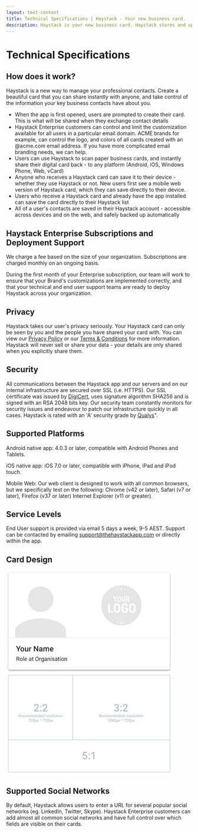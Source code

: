 ```yaml
---
layout: text-content
title: Technical Specifications | Haystack - Your new business card.
description: Haystack is your new business card. Haystack stores and updates the business cards you receive, and lets you share your own business card directly from your phone.
---
```



# Technical Specifications



## How does it work?

Haystack is a new way to manage your professional contacts. Create a beautiful card that you can share instantly with anyone, and take control of the information your key business contacts have about you.

- When the app is first opened, users are prompted to create their card. This is what will be shared when they exchange contact details
- Haystack Enterprise customers can control and limit the customization available for all users in a particular email domain. ACME brands for example, can control the logo, and colors of all cards created with an @acme.com email address. If you have more complicated email branding needs, we can help.
- Users can use Haystack to scan paper business cards, and instantly share their digital card back - to any platform (Android, iOS, Windows Phone, Web, vCard)
- Anyone who receives a Haystack card can save it to their device - whether they use Haystack or not. New users first see a mobile web version of Haystack card, which they can save directly to their device.
- Users who receive a Haystack card and already have the app installed can save the card directly to their Haystack list
- All of a user's contacts are saved in their Haystack account - accessible across devices and on the web, and safely backed up automatically



## Haystack Enterprise Subscriptions and Deployment Support

We charge a fee based on the size of your organization. Subscriptions are charged monthly on an ongoing basis.

During the first month of your Enterprise subscription, our team will work to ensure that your Brand's customizations are implemented correctly, and that your technical and end user support teams are ready to deploy Haystack across your organization.



## Privacy

Haystack takes our user's privacy seriously. Your Haystack card can only be seen by you and the people you have shared your card with.
You can view our [Privacy Policy]({{site.data.links.privacy_policy}}) or our [Terms & Conditions]({{site.data.links.terms_and_conditions}}) for more information. Haystack will never sell or share your data - your details are only shared when you explicitly share them.



## Security

All communications between the Haystack app and our servers and on our internal infrastructure are secured over SSL (i.e. HTTPS).
Our SSL certificate was issued by [DigiCert](https://www.digicert.com/), uses signature algorithm SHA256 and is signed with an RSA 2048 bits key.
Our security team constantly monitors for security issues and endeavour to patch our infrastructure quickly in all cases. Haystack is rated with an 'A' security grade by [Qualys](https://www.ssllabs.com/ssltest/analyze.html?d=api.thehaystackapp.com)".



## Supported Platforms

Android native app: 4.0.3 or later, compatible with Android Phones and Tablets.

iOS native app: iOS 7.0 or later, compatible with iPhone, iPad and iPod touch.

Mobile Web: Our web client is designed to work with all common browsers, but we specifically test on the following: Chrome (v42 or later), Safari (v7 or later), Firefox (v37 or later) Internet Explorer (v11 or greater).



## Service Levels

End User support is provided via email 5 days a week, 9-5 AEST. Support can be contacted by emailing <support@thehaystackapp.com> or directly within the app.



## Card Design

![Card preview](img/technicalspecifications/card-blank.png)
![Card diagram](img/technicalspecifications/card-diagram.png)



## Supported Social Networks

By default, Haystack allows users to enter a URL for several popular social networks (eg. LinkedIn, Twitter, Skype). Haystack Enterprise customers can add almost all common social networks and have full control over which fields are visible on their cards.
